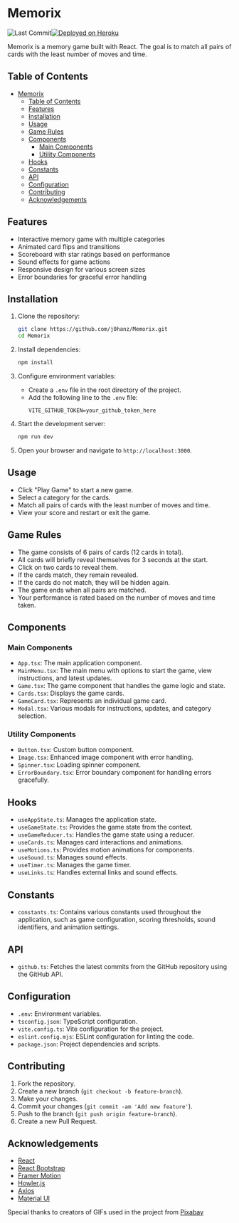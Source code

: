 # Memorix

![Last Commit](https://img.shields.io/github/last-commit/j0hanz/Memorix?label=Updated&style=for-the-badge)[![Deployed on Heroku](https://img.shields.io/badge/Live-2a2a2a?style=for-the-badge&logo=heroku&logoColor=79589f)](https://memorix-128e93e43ff7.herokuapp.com/)

Memorix is a memory game built with React. The goal is to match all pairs of cards with the least number of moves and time.

## Table of Contents

- [Memorix](#memorix)
  - [Table of Contents](#table-of-contents)
  - [Features](#features)
  - [Installation](#installation)
  - [Usage](#usage)
  - [Game Rules](#game-rules)
  - [Components](#components)
    - [Main Components](#main-components)
    - [Utility Components](#utility-components)
  - [Hooks](#hooks)
  - [Constants](#constants)
  - [API](#api)
  - [Configuration](#configuration)
  - [Contributing](#contributing)
  - [Acknowledgements](#acknowledgements)

## Features

- Interactive memory game with multiple categories
- Animated card flips and transitions
- Scoreboard with star ratings based on performance
- Sound effects for game actions
- Responsive design for various screen sizes
- Error boundaries for graceful error handling

## Installation

1. Clone the repository:
    ```sh
    git clone https://github.com/j0hanz/Memorix.git
    cd Memorix
    ```

2. Install dependencies:
    ```sh
    npm install
    ```

3. Configure environment variables:
    - Create a `.env` file in the root directory of the project.
    - Add the following line to the `.env` file:
        ```properties
        VITE_GITHUB_TOKEN=your_github_token_here
        ```

4. Start the development server:
    ```sh
    npm run dev
    ```

5. Open your browser and navigate to `http://localhost:3000`.

## Usage

- Click "Play Game" to start a new game.
- Select a category for the cards.
- Match all pairs of cards with the least number of moves and time.
- View your score and restart or exit the game.

## Game Rules

- The game consists of 6 pairs of cards (12 cards in total).
- All cards will briefly reveal themselves for 3 seconds at the start.
- Click on two cards to reveal them.
- If the cards match, they remain revealed.
- If the cards do not match, they will be hidden again.
- The game ends when all pairs are matched.
- Your performance is rated based on the number of moves and time taken.

## Components

### Main Components

- `App.tsx`: The main application component.
- `MainMenu.tsx`: The main menu with options to start the game, view instructions, and latest updates.
- `Game.tsx`: The game component that handles the game logic and state.
- `Cards.tsx`: Displays the game cards.
- `GameCard.tsx`: Represents an individual game card.
- `Modal.tsx`: Various modals for instructions, updates, and category selection.

### Utility Components

- `Button.tsx`: Custom button component.
- `Image.tsx`: Enhanced image component with error handling.
- `Spinner.tsx`: Loading spinner component.
- `ErrorBoundary.tsx`: Error boundary component for handling errors gracefully.

## Hooks

- `useAppState.ts`: Manages the application state.
- `useGameState.ts`: Provides the game state from the context.
- `useGameReducer.ts`: Handles the game state using a reducer.
- `useCards.ts`: Manages card interactions and animations.
- `useMotions.ts`: Provides motion animations for components.
- `useSound.ts`: Manages sound effects.
- `useTimer.ts`: Manages the game timer.
- `useLinks.ts`: Handles external links and sound effects.

## Constants

- `constants.ts`: Contains various constants used throughout the application, such as game configuration, scoring thresholds, sound identifiers, and animation settings.

## API

- `github.ts`: Fetches the latest commits from the GitHub repository using the GitHub API.

## Configuration

- `.env`: Environment variables.
- `tsconfig.json`: TypeScript configuration.
- `vite.config.ts`: Vite configuration for the project.
- `eslint.config.mjs`: ESLint configuration for linting the code.
- `package.json`: Project dependencies and scripts.

## Contributing

1. Fork the repository.
2. Create a new branch (`git checkout -b feature-branch`).
3. Make your changes.
4. Commit your changes (`git commit -am 'Add new feature'`).
5. Push to the branch (`git push origin feature-branch`).
6. Create a new Pull Request.

## Acknowledgements

- [React](https://reactjs.org/)
- [React Bootstrap](https://react-bootstrap.github.io/)
- [Framer Motion](https://www.framer.com/motion/)
- [Howler.js](https://howlerjs.com/)
- [Axios](https://axios-http.com/)
- [Material UI](https://mui.com/material-ui/material-icons/)

Special thanks to creators of GIFs used in the project from [Pixabay](https://pixabay.com/)
